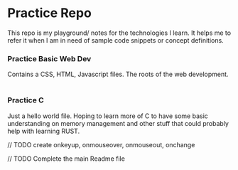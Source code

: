 # Practice Repo

This repo is my playground/ notes for the technologies I learn. It helps me to refer it when I am in
need of sample code snippets or concept definitions.

### Practice Basic Web Dev

Contains a CSS, HTML, Javascript files. The roots of the web development.
<br />
<br />

### Practice C

Just a hello world file. Hoping to learn more of C to have some basic understanding
on memory management and other stuff that could probably help with learning RUST.

// TODO create onkeyup, onmouseover, onmouseout, onchange

// TODO Complete the main Readme file
